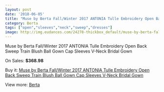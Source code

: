 ```yaml
---
layout: post
date: '2018-06-05'
title: "Muse by Berta Fall/Winter 2017 ANTONIA Tulle Embroidery Open Back Sweep Train Blush Ball Gown Cap Sleeves V-Neck Bridal Gown"
category: Berta
tags: ["open","sleeves","neck","sweep","dresses"]
image: http://img.eudances.com/24278-thickbox_default/muse-by-berta-fall-winter-2017-antonia-tulle-embroidery-open-back-sweep-train-blush-ball-gown-cap-sleeves-v-neck-bridal-gown.jpg
---
```

Muse by Berta Fall/Winter 2017 ANTONIA Tulle Embroidery Open Back Sweep Train Blush Ball Gown Cap Sleeves V-Neck Bridal Gown

On Sales: **$368.98**
<a href="https://www.eudances.com/en/berta/8068-muse-by-berta-fall-winter-2017-antonia-tulle-embroidery-open-back-sweep-train-blush-ball-gown-cap-sleeves-v-neck-bridal-gown.html"><amp-img layout="responsive" width="600" height="600" src="//img.eudances.com/24278-thickbox_default/muse-by-berta-fall-winter-2017-antonia-tulle-embroidery-open-back-sweep-train-blush-ball-gown-cap-sleeves-v-neck-bridal-gown.jpg" alt="Muse by Berta Fall/Winter 2017 ANTONIA Tulle Embroidery Open Back Sweep Train Blush Ball Gown Cap Sleeves V-Neck Bridal Gown 0" /></a>
<a href="https://www.eudances.com/en/berta/8068-muse-by-berta-fall-winter-2017-antonia-tulle-embroidery-open-back-sweep-train-blush-ball-gown-cap-sleeves-v-neck-bridal-gown.html"><amp-img layout="responsive" width="600" height="600" src="//img.eudances.com/24283-thickbox_default/muse-by-berta-fall-winter-2017-antonia-tulle-embroidery-open-back-sweep-train-blush-ball-gown-cap-sleeves-v-neck-bridal-gown.jpg" alt="Muse by Berta Fall/Winter 2017 ANTONIA Tulle Embroidery Open Back Sweep Train Blush Ball Gown Cap Sleeves V-Neck Bridal Gown 1" /></a>
<a href="https://www.eudances.com/en/berta/8068-muse-by-berta-fall-winter-2017-antonia-tulle-embroidery-open-back-sweep-train-blush-ball-gown-cap-sleeves-v-neck-bridal-gown.html"><amp-img layout="responsive" width="600" height="600" src="//img.eudances.com/24282-thickbox_default/muse-by-berta-fall-winter-2017-antonia-tulle-embroidery-open-back-sweep-train-blush-ball-gown-cap-sleeves-v-neck-bridal-gown.jpg" alt="Muse by Berta Fall/Winter 2017 ANTONIA Tulle Embroidery Open Back Sweep Train Blush Ball Gown Cap Sleeves V-Neck Bridal Gown 2" /></a>
<a href="https://www.eudances.com/en/berta/8068-muse-by-berta-fall-winter-2017-antonia-tulle-embroidery-open-back-sweep-train-blush-ball-gown-cap-sleeves-v-neck-bridal-gown.html"><amp-img layout="responsive" width="600" height="600" src="//img.eudances.com/24281-thickbox_default/muse-by-berta-fall-winter-2017-antonia-tulle-embroidery-open-back-sweep-train-blush-ball-gown-cap-sleeves-v-neck-bridal-gown.jpg" alt="Muse by Berta Fall/Winter 2017 ANTONIA Tulle Embroidery Open Back Sweep Train Blush Ball Gown Cap Sleeves V-Neck Bridal Gown 3" /></a>
<a href="https://www.eudances.com/en/berta/8068-muse-by-berta-fall-winter-2017-antonia-tulle-embroidery-open-back-sweep-train-blush-ball-gown-cap-sleeves-v-neck-bridal-gown.html"><amp-img layout="responsive" width="600" height="600" src="//img.eudances.com/24280-thickbox_default/muse-by-berta-fall-winter-2017-antonia-tulle-embroidery-open-back-sweep-train-blush-ball-gown-cap-sleeves-v-neck-bridal-gown.jpg" alt="Muse by Berta Fall/Winter 2017 ANTONIA Tulle Embroidery Open Back Sweep Train Blush Ball Gown Cap Sleeves V-Neck Bridal Gown 4" /></a>
<a href="https://www.eudances.com/en/berta/8068-muse-by-berta-fall-winter-2017-antonia-tulle-embroidery-open-back-sweep-train-blush-ball-gown-cap-sleeves-v-neck-bridal-gown.html"><amp-img layout="responsive" width="600" height="600" src="//img.eudances.com/24279-thickbox_default/muse-by-berta-fall-winter-2017-antonia-tulle-embroidery-open-back-sweep-train-blush-ball-gown-cap-sleeves-v-neck-bridal-gown.jpg" alt="Muse by Berta Fall/Winter 2017 ANTONIA Tulle Embroidery Open Back Sweep Train Blush Ball Gown Cap Sleeves V-Neck Bridal Gown 5" /></a>

Buy it: [Muse by Berta Fall/Winter 2017 ANTONIA Tulle Embroidery Open Back Sweep Train Blush Ball Gown Cap Sleeves V-Neck Bridal Gown](https://www.eudances.com/en/berta/8068-muse-by-berta-fall-winter-2017-antonia-tulle-embroidery-open-back-sweep-train-blush-ball-gown-cap-sleeves-v-neck-bridal-gown.html "Muse by Berta Fall/Winter 2017 ANTONIA Tulle Embroidery Open Back Sweep Train Blush Ball Gown Cap Sleeves V-Neck Bridal Gown")

View more: [Berta](https://www.eudances.com/en/110-berta "Berta")